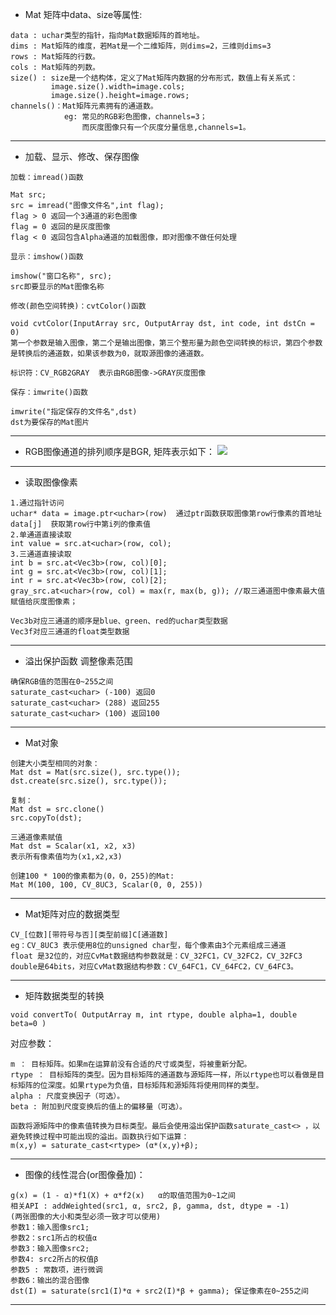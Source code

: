 * Mat 矩阵中data、size等属性:
```
data : uchar类型的指针，指向Mat数据矩阵的首地址。
dims : Mat矩阵的维度，若Mat是一个二维矩阵，则dims=2，三维则dims=3
rows : Mat矩阵的行数。
cols : Mat矩阵的列数。
size() : size是一个结构体，定义了Mat矩阵内数据的分布形式，数值上有关系式：
         image.size().width=image.cols;        
         image.size().height=image.rows;
channels()：Mat矩阵元素拥有的通道数。
            eg: 常见的RGB彩色图像，channels=3；
                而灰度图像只有一个灰度分量信息,channels=1。
```
---
* 加载、显示、修改、保存图像
```
加载：imread()函数

Mat src;
src = imread("图像文件名",int flag);
flag > 0 返回一个3通道的彩色图像
flag = 0 返回的是灰度图像
flag < 0 返回包含Alpha通道的加载图像，即对图像不做任何处理
```
```
显示：imshow()函数

imshow("窗口名称", src);
src即要显示的Mat图像名称
```
```
修改(颜色空间转换)：cvtColor()函数

void cvtColor(InputArray src, OutputArray dst, int code, int dstCn = 0)
第一个参数是输入图像，第二个是输出图像，第三个整形量为颜色空间转换的标识，第四个参数是转换后的通道数，如果该参数为0，就取源图像的通道数。

标识符：CV_RGB2GRAY  表示由RGB图像->GRAY灰度图像
```
```
保存：imwrite()函数

imwrite("指定保存的文件名",dst)  
dst为要保存的Mat图片
```
---
* RGB图像通道的排列顺序是BGR, 矩阵表示如下：
![](https://upload-images.jianshu.io/upload_images/10460153-7c06b85c01f2a4ed.png?imageMogr2/auto-orient/strip%7CimageView2/2/w/1240)
---
* 读取图像像素
```
1.通过指针访问
uchar* data = image.ptr<uchar>(row)  通过ptr函数获取图像第row行像素的首地址
data[j]  获取第row行中第i列的像素值
2.单通道直接读取
int value = src.at<uchar>(row, col);
3.三通道直接读取
int b = src.at<Vec3b>(row, col)[0];
int g = src.at<Vec3b>(row, col)[1];
int r = src.at<Vec3b>(row, col)[2];
gray_src.at<uchar>(row, col) = max(r, max(b, g)); //取三通道图中像素最大值赋值给灰度图像素；

Vec3b对应三通道的顺序是blue、green、red的uchar类型数据
Vec3f对应三通道的float类型数据
```
---
* 溢出保护函数 调整像素范围
```
确保RGB值的范围在0~255之间
saturate_cast<uchar> (-100) 返回0
saturate_cast<uchar> (288) 返回255
saturate_cast<uchar> (100) 返回100  
```
---

* Mat对象
```
创建大小类型相同的对象：
Mat dst = Mat(src.size(), src.type());
dst.create(src.size(), src.type());
```
```
复制：
Mat dst = src.clone()
src.copyTo(dst);
```
```
三通道像素赋值
Mat dst = Scalar(x1, x2, x3) 
表示所有像素值均为(x1,x2,x3)
```
```
创建100 * 100的像素都为(0，0，255)的Mat:
Mat M(100, 100, CV_8UC3, Scalar(0, 0, 255))
```
---
* Mat矩阵对应的数据类型
```
CV_[位数][带符号与否][类型前缀]C[通道数] 
eg：CV_8UC3 表示使用8位的unsigned char型，每个像素由3个元素组成三通道
float 是32位的，对应CvMat数据结构参数就是：CV_32FC1，CV_32FC2，CV_32FC3
double是64bits，对应CvMat数据结构参数：CV_64FC1，CV_64FC2，CV_64FC3。
```
---
* 矩阵数据类型的转换
```
void convertTo( OutputArray m, int rtype, double alpha=1, double beta=0 ) 
```
 对应参数：
```
m ： 目标矩阵。如果m在运算前没有合适的尺寸或类型，将被重新分配。
rtype ： 目标矩阵的类型。因为目标矩阵的通道数与源矩阵一样，所以rtype也可以看做是目标矩阵的位深度。如果rtype为负值，目标矩阵和源矩阵将使用同样的类型。
alpha : 尺度变换因子（可选）。
beta : 附加到尺度变换后的值上的偏移量（可选）。

函数将源矩阵中的像素值转换为目标类型。最后会使用溢出保护函数saturate_cast<> ，以避免转换过程中可能出现的溢出。函数执行如下运算：
m(x,y) = saturate_cast<rtype> (α*(x,y)+β); 
```
---
* 图像的线性混合(or图像叠加)：
```
g(x) = (1 - α)*f1(X) + α*f2(x)   α的取值范围为0~1之间
相关API : addWeighted(src1, α, src2, β, gamma, dst, dtype = -1)
(两张图像的大小和类型必须一致才可以使用) 
参数1：输入图像src1;
参数2：src1所占的权值α
参数3：输入图像src2;
参数4: src2所占的权值β
参数5 : 常数项，进行微调
参数6：输出的混合图像
dst(I) = saturate(src1(I)*α + src2(I)*β + gamma); 保证像素在0~255之间
```
---
